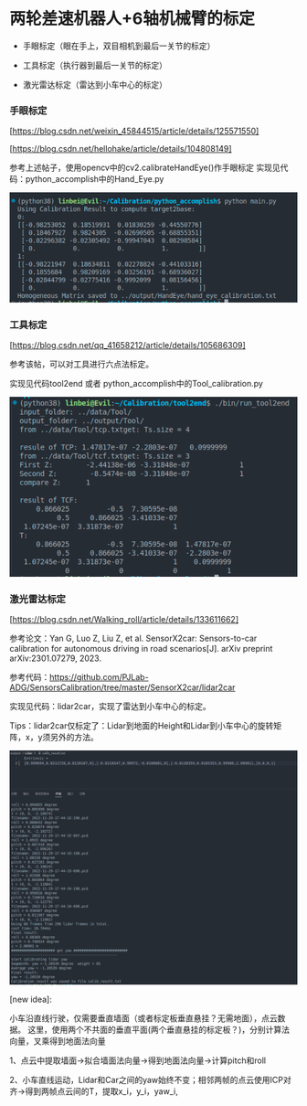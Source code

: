 # 两轮差速机器人+6轴机械臂的标定

* 手眼标定（眼在手上，双目相机到最后一关节的标定）

* 工具标定（执行器到最后一关节的标定）

* 激光雷达标定（雷达到小车中心的标定）




### 手眼标定
[https://blog.csdn.net/weixin_45844515/article/details/125571550]

[https://blog.csdn.net/hellohake/article/details/104808149]

参考上述帖子，使用opencv中的cv2.calibrateHandEye()作手眼标定
实现见代码：python_accomplish中的Hand_Eye.py

![手眼标定的结果示意](./pictures/handEye.png)

### 工具标定
[https://blog.csdn.net/qq_41658212/article/details/105686309]

参考该帖，可以对工具进行六点法标定。

实现见代码tool2end 或者 python_accomplish中的Tool_calibration.py

![工具标定结果示意](./pictures/tool.png)

### 激光雷达标定
[https://blog.csdn.net/Walking_roll/article/details/133611662]

参考论文：Yan G, Luo Z, Liu Z, et al. SensorX2car: Sensors-to-car calibration for autonomous driving in road scenarios[J]. arXiv preprint arXiv:2301.07279, 2023.

参考代码：https://github.com/PJLab-ADG/SensorsCalibration/tree/master/SensorX2car/lidar2car

实现见代码：lidar2car，实现了雷达到小车中心的标定。

Tips：lidar2car仅标定了：Lidar到地面的Height和Lidar到小车中心的旋转矩阵，x，y须另外的方法。

![激光雷达标定结果示意](./pictures/lidar.png)



[new idea]:

小车沿直线行驶，仅需要垂直墙面（或者标定板垂直悬挂？无需地面），点云数据。
这里，使用两个不共面的垂直平面(两个垂直悬挂的标定板？)，分别计算法向量，叉乘得到地面法向量

1、点云中提取墙面->拟合墙面法向量->得到地面法向量->计算pitch和roll

2、小车直线运动，Lidar和Car之间的yaw始终不变；相邻两帧的点云使用ICP对齐->得到两帧点云间的T，提取x_i，y_i，yaw_i,